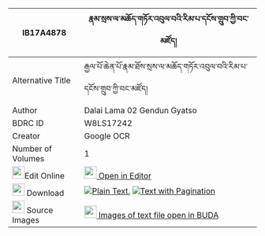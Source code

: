 |IB17A4878|རྣམ་སྲས་ལ་མཆོད་གཏོར་འབུལ་བའི་རིམ་པ་དངོས་གྲུབ་ཀྱི་བང་མཛོད། 
| --- | --- 
|Alternative Title |རྒྱལ་པོ་ཆེན་པོ་རྣམ་ཐོས་སྲས་ལ་མཆོད་གཏོར་འབུལ་བའི་རིམ་པ་དངོས་གྲུབ་ཀྱི་བང་མཛོད།
|Author| Dalai Lama 02 Gendun Gyatso
|BDRC ID | W8LS17242
|Creator | Google OCR
|Number of Volumes| 1
|<img width="25" src="https://img.icons8.com/color/25/000000/edit-property.png">Edit Online| [<img width="25" src="https://avatars.githubusercontent.com/u/45091458?s=200&v=4"> Open in Editor](http://editor.openpecha.org/IB17A4878)
|<img width="25" src="https://img.icons8.com/fluent/48/000000/download-2.png"/>  Download | [![](https://img.icons8.com/color/20/000000/txt.png)Plain Text](https://github.com/Openpecha/IB17A4878/releases/download/v1/namse_la_chotor_bulwa_i_rimpa__plain_IB17A4878.zip), [![](https://img.icons8.com/color/20/000000/txt.png)Text with Pagination](https://github.com/Openpecha/IB17A4878/releases/download/v1/namse_la_chotor_bulwa_i_rimpa__pages_IB17A4878.zip)
|<img width="25" src="https://img.icons8.com/plasticine/100/000000/pictures-folder.png"/>  Source Images | [<img width="25" src="https://library.bdrc.io/icons/BUDA-small.svg"> Images of text file open in BUDA](https://library.bdrc.io/show/bdr:W8LS17242)